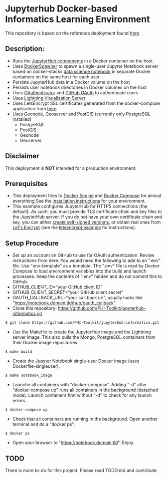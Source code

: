 # Jupyterhub Docker-based Informatics Learning Environment

This repository is based on the reference deployment found [here](https://github.com/jupyterhub/jupyterhub-deploy-docker).

## Description:

* Runs the [JupyterHub components](https://jupyterhub.readthedocs.org/en/latest/getting-started.html#overview) in a Docker container on the host.
* Uses [DockerSpawner](https://github.com/jupyter/dockerspawner) to spawn a single-user Jupyter Notebook server based on docker-stacks [data science notebook](https://github.com/jupyter/docker-stacks/tree/master/datascience-notebook) in separate Docker containers on the same host for each user.
* Persists JupyterHub data in a Docker volume on the host
* Persists user notebook directories in Docker volumes on the host
* Uses [OAuthenticator](https://github.com/jupyter/oauthenticator) and [GitHub OAuth](https://developer.github.com/v3/oauth/) to authenticate users
* Uses [Lightning Visualization Server]()
* Uses LetsEncrypt SSL certificates generated from the docker-compose application from [here](https://github.com/fatk/docker-letsencrypt-nginx-proxy-companion-examples)
* Uses Geonode, Geoserver and PostGIS (currently only PostgreSQL installed)
  * PostgreSQL
  * PostGIS
  * Geonode
  * Geoserver

## Disclaimer

This deployment is **NOT** intended for a production environment.  

## Prerequisites

* This deployment tries to [Docker Engine](https://docs.docker.com/engine) and [Docker Compose](https://docs.docker.com/compose/overview/) for almost everything.See the [installation instructions](https://docs.docker.com/engine/installation/) for your environment.
* This example configures JupyterHub for HTTPS connections (the default).
   As such, you must provide TLS certificate chain and key files to the JupyterHub server.
   If you do not have your own certificate chain and key, you can either
   [create self-signed versions](https://jupyter-notebook.readthedocs.org/en/latest/public_server.html#using-ssl-for-encrypted-communication),
   or obtain real ones from [Let's Encrypt](https://letsencrypt.org)
   (see the [letsencrypt example](examples/letsencrypt/README.md) for instructions).

## Setup Procedure

* Set up an account on GitHub to use for OAuth authentication. Review instructions from here. You would need the following to add to an ".env" file. Use "env-template" as a template. The ".env" file is read by Docker Compose to load environment variables into the build and launch processes. Keep the contents of ".env" hidden and do not commit this to GitHub.
 * GITHUB_CLIENT_ID="your GitHub client ID"
 * GITHUB_CLIENT_SECRET="your GitHub client secret"
 * OAUTH_CALLBACK_URL="your call back url", usually looks like "https://notebook.domain.tld/hub/oauth_callback".
* Clone this repository:  https://github.com/PHI-Toolkit/jupyterhub-informatics.git
```
$ git clone https://github.com/PHI-Toolkit/jupyterhub-informatics.git
```
* Use the Makefile to create the JupyterHub image and the Lightning server image. This also pulls the Mongo, PostgreSQL containers from their Docker image repositories.
```
$ make build
```
* Create the Jupyter Notebook single-user Docker image (uses Dockerfile-singleuser).
```
$ make notebook_image
```
* Launche all containers with "docker-compose". Adding "-d" after "docker-compose up" runs all containers in the background (detached mode). Launch containers first without "-d" to check for any launch errors.
```
$ docker-compose up
```
* Check that all containers are running in the background. Open another terminal and do a "docker ps".
```
$ docker ps
```
* Open your browser to "https://notebook.domain.tld". Enjoy.

## TODO
There is more to-do for this project. Please read TODO.md and contribute.
